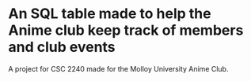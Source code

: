 # An SQL table made to help the Anime club keep track of members and club events
A project for CSC 2240 made for the Molloy University Anime Club.
